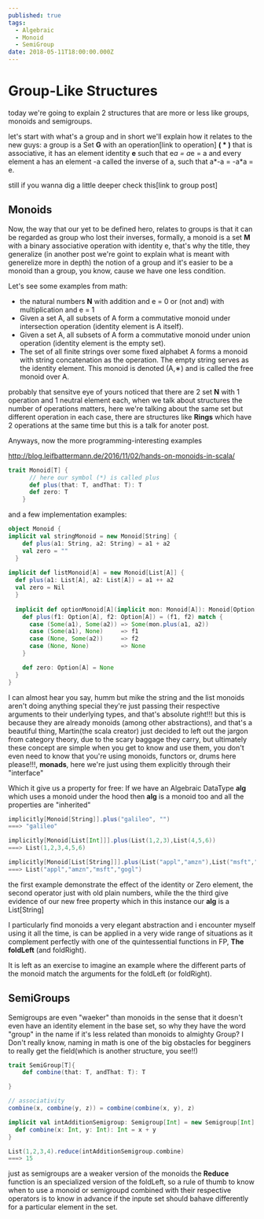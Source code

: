 ```yaml
---
published: true
tags:
  - Algebraic
  - Monoid
  - SemiGroup
date: 2018-05-11T18:00:00.000Z
---
```

# Group-Like Structures


today we're going to explain 2 structures that are more or less like groups, monoids and semigroups.


let's start with what's a group and in short we'll explain how it relates to the new guys: a group is a Set **G** with an operation[link to operation] **( * )** that is associative, it has an element identity **e** such that e*a = a*e = a and every element a has an element -a called the inverse of a, such that a*-a = -a*a = e.

still if you wanna dig a little deeper check this[link to group post]

## Monoids


Now, the way that our yet to be defined hero, relates to groups is that it can be regarded as group who lost their inverses, formally, a monoid is a set **M** with a binary associative operation with identity e, that's why the title, they generalize (in another post we're goint to explain what is meant with generelize more in depth) the notion of a group and  it's easier to be a monoid than a group, you know, cause we have one less condition.

Let's see some examples from math:

* the natural numbers **N** with addition and e = 0 or (not and) with multiplication and e = 1
* Given a set A, all subsets of A form a commutative monoid under intersection operation (identity element is A itself).
* Given a set A, all subsets of A form a commutative monoid under union operation (identity element is the empty set).
* The set of all finite strings over some fixed alphabet A forms a monoid with string concatenation as the operation. The empty string serves as the identity element. This monoid is denoted (A,∗) and is called the free monoid over A.

probably that sensitve eye of yours noticed that there are 2  set **N** with 1 operation and 1 neutral element each, when we talk about structures the number of operations matters, here we're talking about the same set but different operation in each case, there are structures like **Rings** which have 2 operations at the same time but this is a talk for anoter post.

Anyways, now the more programming-interesting examples

http://blog.leifbattermann.de/2016/11/02/hands-on-monoids-in-scala/

~~~scala
trait Monoid[T] {
	  // here our symbol (*) is called plus
	  def plus(that: T, andThat: T): T 
	  def zero: T
	}
~~~

and a few implementation examples:

~~~scala
object Monoid {
implicit val stringMonoid = new Monoid[String] {
    def plus(a1: String, a2: String) = a1 + a2
    val zero = ""
  }
  
implicit def listMonoid[A] = new Monoid[List[A]] {
  def plus(a1: List[A], a2: List[A]) = a1 ++ a2
  val zero = Nil
  }
  
  implicit def optionMonoid[A](implicit mon: Monoid[A]): Monoid[Option[A]] = new Monoid[Option[A]] {
    def plus(f1: Option[A], f2: Option[A]) = (f1, f2) match {
      case (Some(a1), Some(a2)) => Some(mon.plus(a1, a2))
      case (Some(a1), None)     => f1
      case (None, Some(a2))     => f2
      case (None, None)         => None
    }

    def zero: Option[A] = None
  }
}
~~~

I can almost hear you say, humm but mike the string and the list monoids aren't doing anything special they're just passing their respective arguments to their underlying types, and that's absolute right!!! but this is because they are already monoids (among other abstractions), and that's a beautiful thing, Martin(the scala creator) just decided to left out the jargon from category theory, due to the scary baggage they carry, but ultimately these concept are simple when you get to know and use them, you don't even need to know that you're using monoids, functors or, drums here please!!!, **monads**, here we're just using them explicitly through their "interface"

Which it give us a property for free: If we have an Algebraic DataType **alg** which uses a monoid under the hood then **alg** is a monoid too and all the properties are "inherited"


~~~scala
implicitly[Monoid[String]].plus("galileo", "")
===> "galileo"

implicitly[Monoid[List[Int]]].plus(List(1,2,3),List(4,5,6))
===> List(1,2,3,4,5,6)

implicitly[Monoid[List[String]]].plus(List("appl","amzn"),List("msft","gogl"))
===> List("appl","amzn","msft","gogl")

~~~
 the first example demonstrate the effect of the identity or Zero element, the second operator just with old plain numbers, while the the third give evidence of our new free property which in this instance our **alg** is a List[String]

I particularly find monoids a very elegant abstraction and i encounter myself using it all the time, is can be applied in a very wide range of situations as it complement perfectly with one of the 
quintessential functions in FP, **The foldLeft** (and foldRight).

It is left as an exercise to imagine an example where the different parts of the monoid match the arguments for the foldLeft (or foldRight).

## SemiGroups

Semigroups are even "waeker" than monoids in the sense that it doesn't even have an identity element in the base set, so why they have the word "group" in the name if it's less related than monoids to almighty Group? I Don't really know, naming in math is one of the big obstacles for begginers to really get the field(which is another structure, you see!!)

~~~scala
trait SemiGroup[T]{
	def combine(that: T, andThat: T): T

}

// associativity
combine(x, combine(y, z)) = combine(combine(x, y), z)

implicit val intAdditionSemigroup: Semigroup[Int] = new Semigroup[Int] {
  def combine(x: Int, y: Int): Int = x + y
}

List(1,2,3,4).reduce(intAdditionSemigroup.combine)
===> 15

~~~

just as semigroups are a weaker version of the monoids the **Reduce** function is an specialized version of the foldLeft, so a rule of thumb to know when to use a monoid or semigroupd combined with their respective operators is to know in advance if the inpute set should bahave differently for a particular element in the set.
